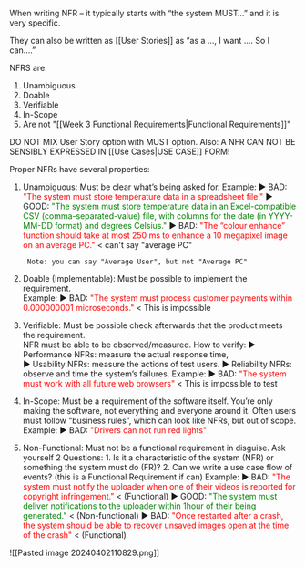                           
When writing NFR – it typically starts with “the system MUST…” and it is very specific.

They can also be written as [[User Stories]] as “as a …, I want …. So I can….”

NFRS are: 
1. Unambiguous
2. Doable
3. Verifiable
4. In-Scope
5. Are not "[[Week 3 Functional Requirements|Functional Requirements]]"

DO NOT MIX User Story option with MUST option.
Also: A NFR CAN NOT BE SENSIBLY EXPRESSED IN [[Use Cases|USE CASE]] FORM!

Proper NFRs have several properties: 

1. Unambiguous:
		Must be clear what’s being asked for.
			Example: 
			► BAD:<font style="color:red"> "The system must store temperature data in a spreadsheet file."</font>
			► GOOD:<font style="color:green"> "The system must store temperature data in an Excel-compatible CSV (comma-separated-value) file, with columns for the date (in YYYY-MM-DD format) and  degrees Celsius."</font>
			► BAD:<font style="color:red"> "The “colour enhance” function should take at most 250 ms to enhance a 10 megapixel image on an average PC."</font> < can't say "average PC"
			
		Note: you can say "Average User", but not "Average PC"
		
1. Doable (Implementable):
		Must be possible to implement the requirement.	
			Example: 
			► BAD:<font style="color:red"> "The system must process customer payments within  
	0.000000001 microseconds."</font> < This is impossible
3. Verifiable:
		Must be possible check afterwards that the  product meets the requirement.  
		NFR must be able to be observed/measured. 
		How to verify: 
		► Performance NFRs: measure the actual response time,  
		► Usability NFRs: measure the actions of test users.
		► Reliability NFRs: observe and time the system’s failures.
			Example: 
			► BAD:<font style="color:red"> "The system must work with all future web browsers"</font> < This is impossible to test
4. In-Scope: 
		Must be a requirement of the software itself.  You’re only making the software,  not everything and everyone around it.  Often users must follow “business rules”,  which can look like NFRs, but out of scope.  
			Example: 
			► BAD: <font style="color:red"> "Drivers can not run red lights"</font>
5. Non-Functional: 
		Must not be a functional requirement in disguise.  Ask yourself 2 Questions:
		1. Is it a characteristic of the system (NFR) or something the system must do (FR)?
		2. Can we write a use case flow of events? (this is a Functional Requirement if can)
			Example: 
				► BAD: <font style="color:red"> "The system must notify the uploader when one of their videos is reported for copyright infringement."</font> < (Functional)
				► GOOD: <font style="color:green"> "The system must deliver notifications to the uploader within 1hour of their being generated."</font> < (Non-functional)
				► BAD: <font style="color:red"> "Once restarted after a crash, the system should be able to recover unsaved images open at the time of the crash"</font> < (Functional)





![[Pasted image 20240402110829.png]]